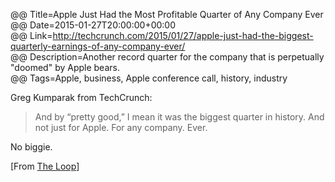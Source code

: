 @@ Title=Apple Just Had the Most Profitable Quarter of Any Company Ever  
@@ Date=2015-01-27T20:00:00+00:00  
@@ Link=http://techcrunch.com/2015/01/27/apple-just-had-the-biggest-quarterly-earnings-of-any-company-ever/  
@@ Description=Another record quarter for the company that is perpetually "doomed" by Apple bears.  
@@ Tags=Apple, business, Apple conference call, history, industry  

Greg Kumparak from TechCrunch:
 >And by “pretty good,” I mean it was the biggest quarter in history. And not just for Apple. For any company. Ever.
 
No biggie. 

[From [The Loop][loopinsight]]

[loopinsight]: http://www.loopinsight.com/2015/01/27/apple-just-had-the-most-profitable-quarter-of-any-company-ever/